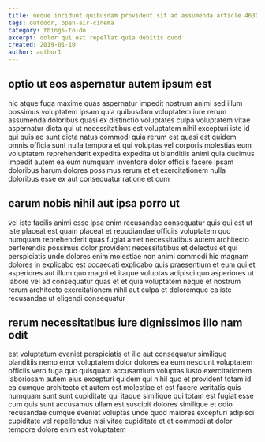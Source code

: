 ```yaml
---
title: neque incidunt quibusdam provident sit ad assumenda article 4630
tags: outdoor, open-air-cinema
category: things-to-do
excerpt: dolor qui est repellat quia debitis quod
created: 2019-01-10
author: author1
---
```


## optio ut eos aspernatur autem ipsum est

hic atque fuga maxime quas aspernatur impedit nostrum animi sed illum possimus voluptatem ipsam quia quibusdam voluptatem iure rerum assumenda doloribus quasi ex distinctio voluptates culpa voluptatem vitae aspernatur dicta qui ut necessitatibus est voluptatem nihil excepturi iste id qui quis ad sunt dicta natus commodi quia rerum est quasi est quidem omnis officia sunt nulla tempora et qui voluptas vel corporis molestias eum voluptatem reprehenderit expedita expedita ut blanditiis animi quia ducimus impedit autem ea eum numquam inventore dolor officiis facere ipsam doloribus harum dolores possimus rerum et et exercitationem nulla doloribus esse ex aut consequatur ratione et cum

## earum nobis nihil aut ipsa porro ut

vel iste facilis animi esse ipsa enim recusandae consequatur quis qui est ut iste placeat est quam placeat et repudiandae officiis voluptatem quo numquam reprehenderit quas fugiat amet necessitatibus autem architecto perferendis possimus dolor provident necessitatibus et delectus et qui perspiciatis unde dolores enim molestiae non animi commodi hic magnam dolores in explicabo est occaecati explicabo quis praesentium et eum qui et asperiores aut illum quo magni et itaque voluptas adipisci quo asperiores ut labore vel ad consequatur quas et et quia voluptatem neque et nostrum rerum architecto exercitationem nihil aut culpa et doloremque ea iste recusandae ut eligendi consequatur

## rerum necessitatibus iure dignissimos illo nam odit

est voluptatum eveniet perspiciatis et illo aut consequatur similique blanditiis nemo error voluptatem dolor dolores ea eum nesciunt voluptatem officiis vero fuga quo quisquam accusantium voluptas iusto exercitationem laboriosam autem eius excepturi quidem qui nihil quo et provident totam id ea cumque architecto et autem est molestiae et est facere veritatis quis numquam sunt sunt cupiditate qui itaque similique qui totam est fugiat esse cum quis sunt accusamus ullam est suscipit dolores similique et odio recusandae cumque eveniet voluptas unde quod maiores excepturi adipisci cupiditate vel repellendus nisi vitae cupiditate et et commodi at dolor tempore dolore enim est voluptatem
